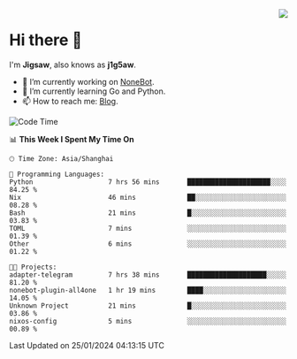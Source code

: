 <a href="#">
  <img align="right" src="https://github-readme-stats.vercel.app/api?username=j1g5awi&count_private=true&show_icons=true&title_color=80070B&text_color=B3B3B3&bg_color=212121&icon_color=80070B" />
</a>

# Hi there 👋

I'm **Jigsaw**, also knows as **j1g5aw**.

- 🔭 I’m currently working on [NoneBot](https://github.com/nonebot).
- 🌱 I’m currently learning Go and Python.
- 📫 How to reach me: [Blog](https://blog.maddestroyer.xyz/).

<!--START_SECTION:waka-->
![Code Time](http://img.shields.io/badge/Code%20Time-1%2C357%20hrs%2059%20mins-blue)

📊 **This Week I Spent My Time On** 

```text
🕑︎ Time Zone: Asia/Shanghai

💬 Programming Languages: 
Python                   7 hrs 56 mins       █████████████████████░░░░   84.25 % 
Nix                      46 mins             ██░░░░░░░░░░░░░░░░░░░░░░░   08.28 % 
Bash                     21 mins             █░░░░░░░░░░░░░░░░░░░░░░░░   03.83 % 
TOML                     7 mins              ░░░░░░░░░░░░░░░░░░░░░░░░░   01.39 % 
Other                    6 mins              ░░░░░░░░░░░░░░░░░░░░░░░░░   01.22 % 

🐱‍💻 Projects: 
adapter-telegram         7 hrs 38 mins       ████████████████████░░░░░   81.20 % 
nonebot-plugin-all4one   1 hr 19 mins        ████░░░░░░░░░░░░░░░░░░░░░   14.05 % 
Unknown Project          21 mins             █░░░░░░░░░░░░░░░░░░░░░░░░   03.86 % 
nixos-config             5 mins              ░░░░░░░░░░░░░░░░░░░░░░░░░   00.89 % 
```


 Last Updated on 25/01/2024 04:13:15 UTC
<!--END_SECTION:waka-->
